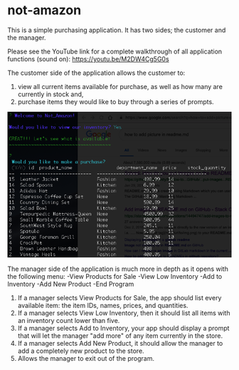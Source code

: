 # not-amazon
This is a simple purchasing application.  It has two sides; the customer and the manager.  

Please see the YouTube link for a complete walkthrough of all application functions (sound on): https://youtu.be/M2DW4Cg5G0s 

The customer side of the application allows the customer to:
1) view all current items available for purchase, as well as how many are currently in stock and,
2) purchase items they would like to buy through a series of prompts.

![customer-1](assets/customer-1.png)

The manager side of the application is much more in depth as it opens with the following menu:
-View Products for Sale
-View Low Inventory
-Add to Inventory
-Add New Product
-End Program

1) If a manager selects View Products for Sale, the app should list every available item: the item IDs, names, prices, and quantities.
2) If a manager selects View Low Inventory, then it should list all items with an inventory count lower than five.
3) If a manager selects Add to Inventory, your app should display a prompt that will let the manager "add more" of any item currently in the store.
4) If a manager selects Add New Product, it should allow the manager to add a completely new product to the store.
5) Allows the manager to exit out of the program.
